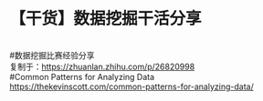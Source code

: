 # 【干货】数据挖掘干活分享
<br>#数据挖掘比赛经验分享
<br>复制于：https://zhuanlan.zhihu.com/p/26820998
<br>#Common Patterns for Analyzing Data
<br>https://thekevinscott.com/common-patterns-for-analyzing-data/
<br>
<br>
<br>
<br>
<br>
<br>
<br>
<br>
<br>

